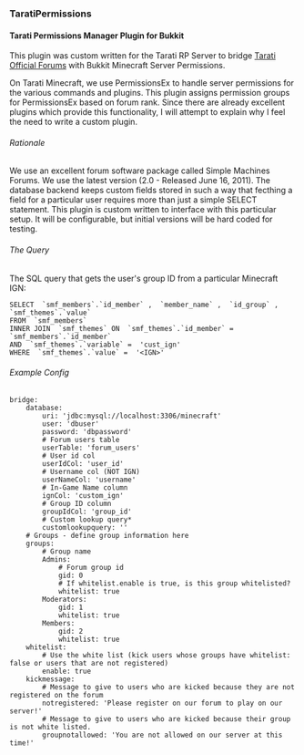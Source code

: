 ### TaratiPermissions
#### Tarati Permissions Manager Plugin for Bukkit

This plugin was custom written for the Tarati RP Server to bridge [Tarati Official Forums](http://tarati.schneenet.com) with Bukkit Minecraft Server Permissions.

On Tarati Minecraft, we use PermissionsEx to handle server permissions for the various commands and plugins. This plugin assigns permission groups for PermissionsEx based on forum rank. Since there are already excellent plugins which provide this functionality, I will attempt to explain why I feel the need to write a custom plugin.

###### Rationale

We use an excellent forum software package called Simple Machines Forums. We use the latest version (2.0 - Released June 16, 2011). The database backend keeps custom fields stored in such a way that fecthing a field for a particular user requires more than just a simple SELECT statement. This plugin is custom written to interface with this particular setup. It will be configurable, but initial versions will be hard coded for testing.

###### The Query

The SQL query that gets the user's group ID from a particular Minecraft IGN:

	SELECT  `smf_members`.`id_member` ,  `member_name` ,  `id_group` ,  `smf_themes`.`value`
	FROM  `smf_members`
	INNER JOIN  `smf_themes` ON  `smf_themes`.`id_member` =  `smf_members`.`id_member`
	AND  `smf_themes`.`variable` =  'cust_ign'
	WHERE  `smf_themes`.`value` =  '<IGN>'
	
###### Example Config

	bridge:
	    database:
	        uri: 'jdbc:mysql://localhost:3306/minecraft'
	        user: 'dbuser'
	        password: 'dbpassword'
	        # Forum users table
	        userTable: 'forum_users'
	        # User id col
	        userIdCol: 'user_id'
	        # Username col (NOT IGN)
	        userNameCol: 'username'
	        # In-Game Name column
	        ignCol: 'custom_ign'
	        # Group ID column
	        groupIdCol: 'group_id'
	        # Custom lookup query*
	        customlookupquery: ''
	    # Groups - define group information here
	    groups:
			# Group name
		    Admins:
				# Forum group id
		        gid: 0
		        # If whitelist.enable is true, is this group whitelisted?
		        whitelist: true
		    Moderators:
		        gid: 1
		        whitelist: true
		    Members:
		        gid: 2
		        whitelist: true
	    whitelist:
		    # Use the white list (kick users whose groups have whitelist: false or users that are not registered)
	        enable: true
	    kickmessage:
			# Message to give to users who are kicked because they are not registered on the forum
	        notregistered: 'Please register on our forum to play on our server!'
	        # Message to give to users who are kicked because their group is not white listed.
	        groupnotallowed: 'You are not allowed on our server at this time!'
